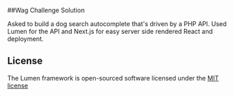 ##Wag Challenge Solution

Asked to build a dog search autocomplete that's driven by a PHP API. Used Lumen for the API and Next.js for easy server side rendered React and deployment.

## License

The Lumen framework is open-sourced software licensed under the [MIT license](http://opensource.org/licenses/MIT)
